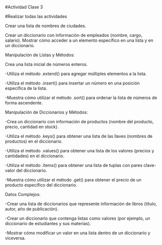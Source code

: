 #Actividad Clase 3

#Realizar todas las actividades

Crear una lista de nombres de ciudades.

Crear un diccionario con información de empleados (nombre, cargo, salario). Mostrar cómo acceder a un elemento específico en una lista y en un diccionario.

Manipulación de Listas y Métodos:

Crea una lista inicial de números enteros. 

-Utiliza el método .extend() para agregar múltiples elementos a la lista. 

-Utiliza el método .insert() para insertar un número en una posición específica de la lista.

-Muestra cómo utilizar el método .sort() para ordenar la lista de números de forma ascendente.

Manipulación de Diccionarios y Métodos: 

-Crea un diccionario con información de productos (nombre del producto, precio, cantidad en stock). 

-Utiliza el método .keys() para obtener una lista de las llaves (nombres de productos) en el diccionario.

-Utiliza el método .values() para obtener una lista de los valores (precios y cantidades) en el diccionario. 

-Utiliza el método .items() para obtener una lista de tuplas con pares clave-valor del diccionario. 

-Muestra cómo utilizar el método .get() para obtener el precio de un producto específico del diccionario.

Datos Complejos: 

-Crear una lista de diccionarios que represente información de libros (título, autor, año de publicación). 

-Crear un diccionario que contenga listas como valores (por ejemplo, un diccionario de estudiantes y sus materias). 

-Mostrar cómo modificar un valor en una lista dentro de un diccionario y viceversa.

